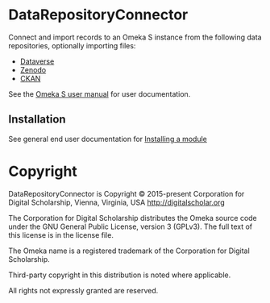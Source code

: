 # DataRepositoryConnector

Connect and import records to an Omeka S instance from the following data repositories, optionally importing files:

- [Dataverse](https://dataverse.org)
- [Zenodo](https://zenodo.org)
- [CKAN](https://ckan.org)

See the [Omeka S user manual](http://omeka.org/s/docs/user-manual/modules/datarepositoryconnector/) for user documentation.

## Installation

See general end user documentation for [Installing a module](http://omeka.org/s/docs/user-manual/modules/#installing-modules)

# Copyright
DataRepositoryConnector is Copyright © 2015-present Corporation for Digital Scholarship, Vienna, Virginia, USA http://digitalscholar.org

The Corporation for Digital Scholarship distributes the Omeka source code
under the GNU General Public License, version 3 (GPLv3). The full text
of this license is in the license file.

The Omeka name is a registered trademark of the Corporation for Digital Scholarship.

Third-party copyright in this distribution is noted where applicable.

All rights not expressly granted are reserved.
